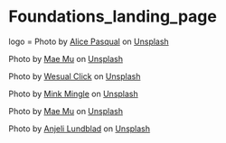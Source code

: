 # Foundations_landing_page

logo = 
Photo by <a href="https://unsplash.com/@stri_khedonia?utm_content=creditCopyText&utm_medium=referral&utm_source=unsplash">Alice Pasqual</a> on <a href="https://unsplash.com/photos/shallow-focus-photo-of-two-donuts-cOKmuKWSsiM?utm_content=creditCopyText&utm_medium=referral&utm_source=unsplash">Unsplash</a>
      

Photo by <a href="https://unsplash.com/@picoftasty?utm_content=creditCopyText&utm_medium=referral&utm_source=unsplash">Mae Mu</a> on <a href="https://unsplash.com/photos/two-brown-croissants-m9pzwmxm2rk?utm_content=creditCopyText&utm_medium=referral&utm_source=unsplash">Unsplash</a>
      
Photo by <a href="https://unsplash.com/@wesual?utm_content=creditCopyText&utm_medium=referral&utm_source=unsplash">Wesual Click</a> on <a href="https://unsplash.com/photos/cereal-and-three-buns-rsWZ-P9FbQ4?utm_content=creditCopyText&utm_medium=referral&utm_source=unsplash">Unsplash</a>

Photo by <a href="https://unsplash.com/@minkmingle?utm_content=creditCopyText&utm_medium=referral&utm_source=unsplash">Mink Mingle</a> on <a href="https://unsplash.com/photos/close-up-photography-of-baked-treats-on-tray-qZ5lPCPvdXE?utm_content=creditCopyText&utm_medium=referral&utm_source=unsplash">Unsplash</a>

Photo by <a href="https://unsplash.com/@picoftasty?utm_content=creditCopyText&utm_medium=referral&utm_source=unsplash">Mae Mu</a> on <a href="https://unsplash.com/photos/baked-breads-BxsGyQwjwaw?utm_content=creditCopyText&utm_medium=referral&utm_source=unsplash">Unsplash</a>

Photo by <a href="https://unsplash.com/@anjelilundblad?utm_content=creditCopyText&utm_medium=referral&utm_source=unsplash">Anjeli Lundblad</a> on <a href="https://unsplash.com/photos/baked-bread-serving-on-white-and-blue-plate-4BHcRGCDXQI?utm_content=creditCopyText&utm_medium=referral&utm_source=unsplash">Unsplash</a>
      
      
      
      